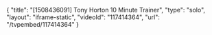 {
    "title": "[1508436091] Tony Horton 10 Minute Trainer",
    "type": "solo",
    "layout": "iframe-static",
    "videoId": "117414364",
    "url": "\/tvpembed\/117414364"
}